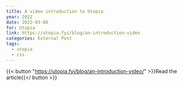 ```yaml
---
title: A video introduction to Utopia
year: 2022
date: 2022-03-08
for: Utopia
link: https://utopia.fyi/blog/an-introduction-video
categories: External Post
tags:
  - utopia
  - css
---
```


{{< button "https://utopia.fyi/blog/an-introduction-video/" >}}Read the article{{</ button >}}